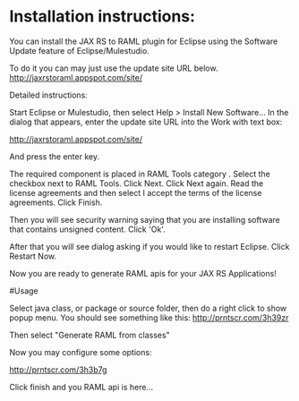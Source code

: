 # Installation instructions:

You can install the JAX RS to RAML plugin for Eclipse using the Software Update feature of Eclipse/Mulestudio.

To do it you can may just use the update site URL below. 
http://jaxrstoraml.appspot.com/site/

Detailed instructions:

Start Eclipse or Mulestudio, then select Help > Install New Software... 
In the dialog that appears, enter the update site URL into the Work with text box:

http://jaxrstoraml.appspot.com/site/

And press the enter key.

The required component is placed in RAML Tools category . Select the checkbox next to RAML Tools. Click Next.
Click Next again. Read the license agreements and then select I accept the terms of the license agreements. Click Finish.

Then you will see security warning saying that you are installing software that contains unsigned content. Click 'Ok'.

After that you will see dialog asking if you would like to restart Eclipse. Click Restart Now.

Now you are ready to generate RAML apis for your JAX RS Applications! 

#Usage

Select java class, or package or source folder, then do a right click to show popup menu. You should see something like this: http://prntscr.com/3h39zr

Then select "Generate RAML from classes"

Now you may configure some options:

http://prntscr.com/3h3b7g

Click finish and you RAML api is here...

